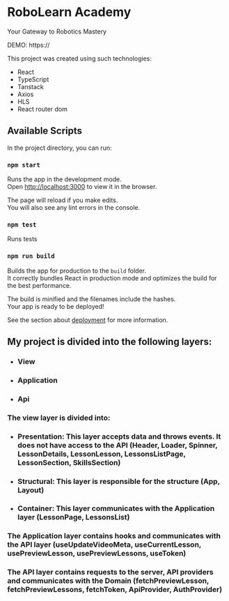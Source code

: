 # RoboLearn Academy

Your Gateway to Robotics Mastery

DEMO: https://

This project was created using such technologies:
- React
- TypeScript
- Tanstack
- Axios
- HLS
- React router dom

## Available Scripts

In the project directory, you can run:

### `npm start`

Runs the app in the development mode.\
Open [http://localhost:3000](http://localhost:3000) to view it in the browser.

The page will reload if you make edits.\
You will also see any lint errors in the console.


### `npm test`

Runs tests

### `npm run build`

Builds the app for production to the `build` folder.\
It correctly bundles React in production mode and optimizes the build for the best performance.

The build is minified and the filenames include the hashes.\
Your app is ready to be deployed!

See the section about [deployment](https://facebook.github.io/create-react-app/docs/deployment) for more information.

## My project is divided into the following layers:

- ### View

- ### Application

- ### Api

### The view layer is divided into:
 
- ### Presentation: This layer accepts data and throws events. It does not have access to the API (Header, Loader, Spinner, LessonDetails, LessonLesson, LessonsListPage, LessonSection, SkillsSection)

- ### Structural: This layer is responsible for the structure (App, Layout)

- ### Container: This layer communicates with the Application layer (LessonPage, LessonsList)

### The Аpplication layer contains hooks and communicates with the API layer (useUpdateVideoMeta, useCurrentLesson, usePreviewLesson, usePreviewLessons, useToken)

### The API layer contains requests to the server, API providers and communicates with the Domain (fetchPreviewLesson, fetchPreviewLessons, fetchToken, ApiProvider, AuthProvider)
